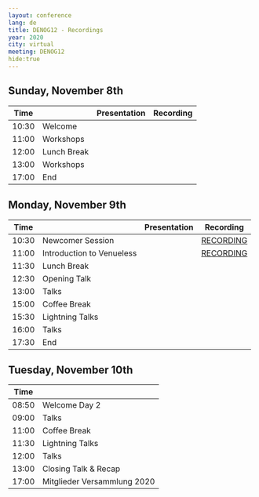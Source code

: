 ```yaml
---
layout: conference
lang: de
title: DENOG12 - Recordings
year: 2020
city: virtual
meeting: DENOG12
hide:true
---
```



## Sunday, November 8th

| Time  |                               | Presentation                  |  Recording                    |
|-------|-------------------------------|-------------------------------|-------------------------------|
| 10:30 | Welcome                       |                               |
| 11:00 | Workshops                     |                               | 
| 12:00 | Lunch Break                   |                               |
| 13:00 | Workshops                     |                               |
| 17:00 | End                           |                               |

## Monday, November 9th

| Time  |                                | Presentation                  |  Recording                    |
|-------|--------------------------------|-------------------------------|-------------------------------|
| 10:30 | Newcomer Session               |                               | [RECORDING](https://www.youtube.com/watch?v=ZxCrfa4IfnY) |
| 11:00 | Introduction to Venueless      |                               | [RECORDING](https://www.youtube.com/watch?v=u95cNlC25Ic) |
| 11:30 | Lunch Break                    |                               | |
| 12:30 | Opening Talk                   |                               | |
| 13:00 | Talks                          |                               | |
| 15:00 | Coffee Break                   |                               | |
| 15:30 | Lightning Talks                |                               | |
| 16:00 | Talks                          |                               | |
| 17:30 | End                            |                               | |

## Tuesday, November 10th

| Time  |                                |
|-------|--------------------------------|
| 08:50 | Welcome Day 2                  |
| 09:00 | Talks                          |
| 11:00 | Coffee Break                   |
| 11:30 | Lightning Talks                |
| 12:00 | Talks                          |
| 13:00 | Closing Talk & Recap           |
| 17:00 | Mitglieder Versammlung 2020    |
